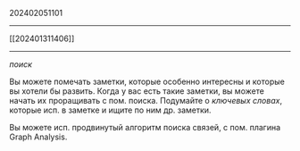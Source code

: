 202402051101
***
[[202401311406]]
***
*поиск*

Вы можете помечать заметки, которые особенно интересны и которые вы хотели бы развить.
Когда у вас есть такие заметки, вы можете начать их проращивать с пом. поиска.
Подумайте о *ключевых словах*, которые исп. в заметке и ищите по ним др. заметки.

Вы можете исп. продвинутый алгоритм поиска связей, с пом. плагина Graph Analysis.